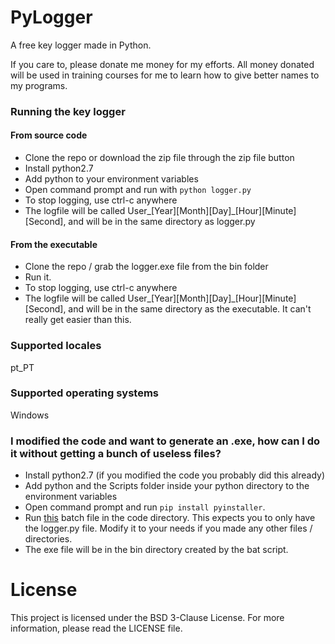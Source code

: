 # PyLogger
A free key logger made in Python.

If you care to, please donate me money for my efforts. All money donated will be used in training courses for me to learn how to give better names to my programs.

### Running the key logger

#### From source code
- Clone the repo or download the zip file through the zip file button
- Install python2.7
- Add python to your environment variables
- Open command prompt and run with `python logger.py`
- To stop logging, use ctrl-c anywhere
- The logfile will be called User_[Year][Month][Day]_[Hour][Minute][Second], and will be in the same directory as logger.py

#### From the executable
- Clone the repo / grab the logger.exe file from the bin folder
- Run it.
- To stop logging, use ctrl-c anywhere
- The logfile will be called User_[Year][Month][Day]_[Hour][Minute][Second], and will be in the same directory as the executable. It can't really get easier than this.

### Supported locales
pt_PT

### Supported operating systems
Windows

### I modified the code and want to generate an .exe, how can I do it without getting a bunch of useless files?

- Install python2.7 (if you modified the code you probably did this already)
- Add python and the Scripts folder inside your python directory to the environment variables
- Open command prompt and run `pip install pyinstaller`.
- Run [this](http://pastebin.com/q0s7aNGh) batch file in the code directory. This expects you to only have the logger.py file. Modify it to your needs if you made any other files / directories.
- The exe file will be in the bin directory created by the bat script.

# License

This project is licensed under the BSD 3-Clause License. For more information, please read the LICENSE file.
